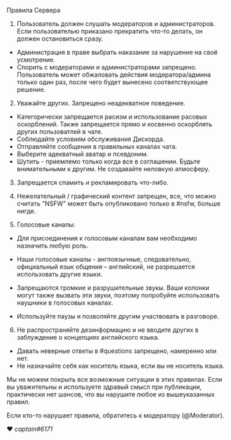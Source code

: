 
Правила Сервера
 
1. Пользователь должен слушать модераторов и администраторов. Если пользователью приказано прекратить что-то делать, он должен остановиться сразу.
 - Администрация в праве выбрать наказание за нарушение на своё усмотрение.
 - Спорить с модераторами и администраторами запрещено. Пользователь может обжаловать действия модератора/админа только один раз, после чего будет вынесено соответствующее решение.
 
2. Уважайте других. Запрещено неадекватное поведение.
 - Категорически запрещается расизм и использование расовых оскорблений. Также запрещается прямо и косвенно оскорблять других пользоватлей в чате.
 - Соблюдайте условиям обслуживания Дискорда.
 - Отправляйте сообщения в правильных каналах чата.
 - Выберите адекватный аватар и псевдоним.
 - Шутить - приемлемо только когда все в соглашении. Будьте внимательными к другим. Не создавайте неловкую атмосферу.
 
3. Запрещается спамить и рекламировать что-либо.
 
4. Нежелательный / графический контент запрещен, все, что можно считать "NSFW" может быть опубликовано только в #nsfw, больше нигде.
 
 
5. Голосовые каналы:
 - Для присоединения к голосовым каналам вам необходимо назначить любую роль.
 - Наши голосовые каналы - англоязычные, следовательно, официальный язык общения – английский, не разрешается использовать другие языки.
 
 - Запрещаются громкие и разрушительные звукы. Ваши колонки могут также вызвать эти звуки, поэтому попробуйте использовать наушники в голосовых каналах.
 - Используйте паузы и позволяйте другим участвовать в разговоре.
 
6. Не распространяйте дезинформацию и не вводите других в заблуждение о концепциях английского языка.
 
 - Давать неверные ответы в #questions запрещено, намеренно или нет.
 - Не назначайте себя как носитель языка, если вы не носитель языка.
 
Мы не можем покрыть все возможные ситуации в этих правилах. Если вы уважительны и используете здравый смысл при публикации, практически нет шансов, что вы нарушите любое из вышеуказанных правил.
 
Если кто-то нарушает правила, обратитесь к модератору (@Moderator).

❤️ _captain#6171_ 
